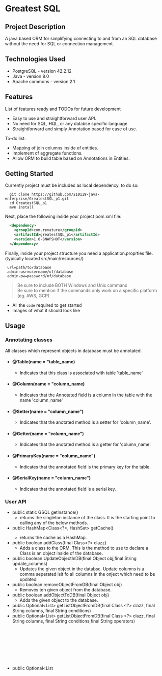 # Greatest SQL

## Project Description
A java based ORM for simplifying connecting to and from an SQL database without the need for SQL or connection management. 

## Technologies Used

* PostgreSQL - version 42.2.12  
* Java - version 8.0  
* Apache commons - version 2.1  

## Features

List of features ready and TODOs for future development  
* Easy to use and straightforward user API.  
* No need for SQL, HQL, or any databse specific language.  
* Straightforward and simply Annotation based for ease of use. 

To-do list:  
* Mapping of join columns inside of entities.    
* Implement of aggregate functions.  
* Allow ORM to build table based on Annotations in Entities.  

## Getting Started  
Currently project must be included as local dependency. to do so:
```shell
  git clone https://github.com/210119-java-enterprise/GreatestSQL_p1.git
  cd GreatestSQL_p1
  mvn install
```
Next, place the following inside your project pom.xml file:
```XML
  <dependency>
    <groupId>com.revature</groupId>
    <artifactId>greatestSQL_p1</artifactId>
    <version>1.0-SNAPSHOT</version>
  </dependency>

```

Finally, inside your project structure you need a application.proprties file. 
 (typically located src/main/resources/)
 ``` 
  url=path/to/database
  admin-usr=username/of/database
  admin-pw=password/of/database

 ```

> Be sure to include BOTH Windows and Unix command  
> Be sure to mention if the commands only work on a specific platform (eg. AWS, GCP)

- All the `code` required to get started
- Images of what it should look like

## Usage  
  ### Annotating classes  
  All classes which represent objects in database must be annotated.
   - #### @Table(name = "table_name)  
      - Indicates that this class is associated with table 'table_name'  
   - #### @Column(name = "column_name)  
      - Indicates that the Annotated field is a column in the table with the name 'column_name'  
   - #### @Setter(name = "column_name")  
      - Indicates that the anotated method is a setter for 'column_name'.  
   - #### @Getter(name = "column_name")  
      - Indicates that the anotated method is a getter for 'column_name'.  
   - #### @PrimaryKey(name = "column_name") 
      - Indicates that the annotated field is the primary key for the table.
   - #### @SerialKey(name = "column_name") 
      - Indicates that the annotated field is a serial key.

  ### User API  
  
  - public static GSQL getInstance()  
      - returns the singleton instance of the class. It is the starting point to calling any of the below methods.   
  - public HashMap<Class<?>, HashSet<Object>> getCache()  
      - returns the cache as a HashMap.  
  - public boolean addClass(final Class<?> clazz)  
      - Adds a class to the ORM. This is the method to use to declare a Class is an object inside of the database.  
  - public boolean UpdateObjectInDB(final Object obj,final String update_columns)  
      - Updates the given object in the databse. Update columns is a comma seperated lsit fo all columns in the onject which need to be updated
  - public boolean removeObjectFromDB(final Object obj)  
      - Removes teh given object from the database.  
  - public boolean addObjectToDB(final Object obj)  
      - Adds the given object to the database.  
  - public Optional<List<Object>> getListObjectFromDB(final Class <?> clazz, final String columns, final String conditions)  
  - public Optional<List<Object>> getListObjectFromDB(final Class <?> clazz, final String columns, final String conditions,final String operators)  
  - public Optional<List<Object>> getListObjectFromDB(final Class<?> clazz)  
      - Gets a list of all objects in the database which match the included search criteria  
          - columns - comma seperated list of columns to search by.  
          - conditions - coma seperated list the values the columns should match to.  
          - operators - comma seperated list of operators to apply to columns (AND/OR) in order that they should be applied.
  - public void beginCommit()  
      - begin databse commit.  
  - public void Rollback()  
      - Rollback to previous commit.  
  - public void Rollback(final String name)  
      - Rollback to previous commit with given name.  
  - public void setSavepoint(final String name)  
      - Set a savepoint with the given name.  
  - public void ReleaseSavepoint(final String name)  
      - Release the savepoint with the given name.  
  - public void enableAutoCommit()  
      - Enable auto commits on the database.  
  - public void setTransaction()  
      - Start a transaction block.
  - public void addAllFromDBToCache(final Class<?> clazz)  
      - Adds all objects currently in the databse of the given clas type to the cache.   


## License

This project uses the following license: [GNU Public License 3.0](https://www.gnu.org/licenses/gpl-3.0.en.html).

